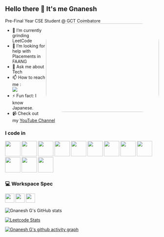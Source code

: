 ## Hello there 👋 It's me Gnanesh

Pre-Final Year CSE Student @ GCT Coimbatore
<img align="right" width="370" height="290" src="https://i.pinimg.com/originals/ef/16/e4/ef16e4e68b0d3cb81e6bb8a8c3258d7e.gif" style="border-radius:60px">

<!--  - 🔭 Here's my [portfolio](https://) (currently down)   Consider adding a note about it being down -->
- 🌱 I’m currently grinding LeetCode
- 🤔 I’m looking for help with Placements in FAANG
- 💬 Ask me about Tech
- 📫 How to reach me :
<br /> [<img src="https://img.shields.io/badge/LinkedIn-0077B5?style=for-the-badge&logo=linkedin&logoColor=white" />](https://www.linkedin.com/in/gnanesh-g-8561ba299/)
- ⚡ Fun fact: I know Japanese.
- 📹 Check out my [YouTube Channel](https://www.youtube.com/@RIPNANI)

### I code in
<img height="50" width="50" src="https://img.icons8.com/color/48/000000/python.png" /> <img height="50" width="50" src="https://img.icons8.com/color/48/000000/c-programming.png" /> <img height="50" width="50" src="https://img.icons8.com/color/48/000000/c-plus-plus-logo.png" /> <img height="50" width="50" src="https://img.icons8.com/color/48/000000/java-coffee-cup-logo.png" /> <img height="50" width="50" src="https://img.icons8.com/color/48/000000/html-5.png" /> <img height="50" width="50" src="https://img.icons8.com/color/48/000000/css3.png" /> <img height="50" width="50"  src="https://img.icons8.com/color/48/000000/bootstrap.png" />
<img height="50" width="50" src="https://img.icons8.com/color/48/000000/javascript.png"/><!-- <img  height="50" width="50" src="https://img.icons8.com/color/48/000000/tensorflow.png"/> <img height="50" width="50" src="https://img.icons8.com/fluent/48/000000/arduino.png"/> --> <img height="50" width="50" src="https://img.icons8.com/color/48/000000/react-native.png"/> <!--<img height="50" width="50" src="https://img.icons8.com/color/48/000000/google-firebase-console.png"/> --> <img height="50" width="50" src="https://img.icons8.com/color/48/000000/mysql-logo.png"/> <img height="50" width="50" src="https://img.icons8.com/color/48/000000/mongodb.png"/> <img height="50" width="50" src="https://img.icons8.com/color/48/000000/nodejs.png"/>

### 💻 Workspace Spec
<img height="30" src="https://img.shields.io/badge/ASUS-ROG_Strix_G15-E2231A?style=for-the-badge&logo=asus&logoColor=white"/> <img height="30" src="https://img.shields.io/badge/NVIDIA-RTX_3050-76B900?style=for-the-badge&logo=nvidia&logoColor=white"/> <img height="30" src="https://img.shields.io/badge/AMD-Ryzen_5_4600H-ED1C24?style=for-the-badge&logo=amd&logoColor=white"/>

![Gnanesh G's GitHub stats](https://github-readme-stats.vercel.app/api?username=Gnanesh-Nani&theme=dark&show_icons=true&&hide=issues,contribs)

[![Leetcode Stats](https://leetcard.jacoblin.cool/gnanesh_nani?ext=contest&theme=dark)](https://leetcode.com/gnanesh_nani)

[![Gnanesh G's github activity graph](https://github-readme-activity-graph.vercel.app/graph?username=Gnanesh-Nani&bg_color=000000&color=ffffff&line=51f565&point=ffffff&area=true&hide_border=true)](https://github.com/ashutosh00710/github-readme-activity-graph)

